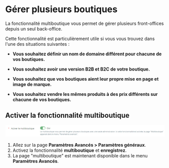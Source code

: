 # Gérer plusieurs boutiques

La fonctionnalité multiboutique vous permet de gérer plusieurs front-offices depuis un seul back-office.

Cette fonctionnalité est particulièrement utile si vous vous trouvez dans l'une des situations suivantes :

*   **Vous souhaitez définir un nom de domaine différent pour chacune de vos boutiques.**


*   **Vous souhaitez avoir une version B2B et B2C de votre boutique.**


*   **Vous souhaitez que vos boutiques aient leur propre mise en page et image de marque.**


* **Vous souhaitez vendre les mêmes produits à des prix différents sur chacune de vos boutiques.**

## Activer la fonctionnalité multiboutique

![](<../../.gitbook/assets/image (51).png>)

1. Allez sur la page **Paramètres Avancés > Paramètres généraux**.
2. Activez la fonctionnalité **multiboutique** et **enregistrez**.
3. La page "multiboutique" est maintenant disponible dans le menu **Paramètres Avancés**.
